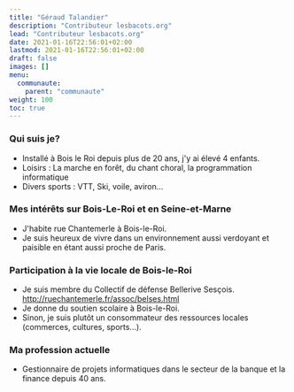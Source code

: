 ```yaml
---
title: "Géraud Talandier"
description: "Contributeur lesbacots.org"
lead: "Contributeur lesbacots.org"
date: 2021-01-16T22:56:01+02:00
lastmod: 2021-01-16T22:56:01+02:00
draft: false
images: []
menu:
  communaute:
    parent: "communaute"
weight: 100
toc: true
---
```


### Qui suis je?

- Installé à Bois le Roi depuis plus de 20 ans, j'y ai élevé 4 enfants.
- Loisirs : La marche en forêt, du chant choral, la programmation informatique
- Divers sports : VTT, Ski, voile, aviron...

### Mes intérêts sur Bois-Le-Roi et en Seine-et-Marne

- J'habite rue Chantemerle à Bois-le-Roi.
- Je suis heureux de vivre dans un environnement aussi verdoyant et paisible en étant aussi proche de Paris.

### Participation à la vie locale de Bois-le-Roi

- Je suis membre du Collectif de défense Bellerive Sesçois. http://ruechantemerle.fr/assoc/belses.html
- Je donne du soutien scolaire à Bois-le-Roi.
- Sinon, je suis plutôt un consommateur des ressources locales (commerces, cultures, sports...).

### Ma profession actuelle

- Gestionnaire de projets informatiques dans le secteur de la banque et la finance depuis 40 ans.
